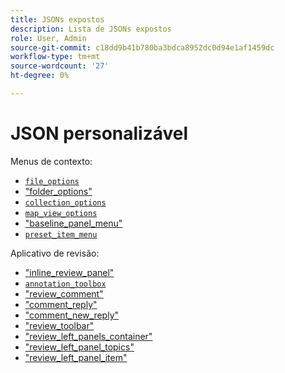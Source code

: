 ```yaml
---
title: JSONs expostos
description: Lista de JSONs expostos
role: User, Admin
source-git-commit: c18dd9b41b780ba3bdca8952dc0d94e1af1459dc
workflow-type: tm+mt
source-wordcount: '27'
ht-degree: 0%

---
```



# JSON personalizável

Menus de contexto:

- [`file_options`](./jsons/context_menus/file_options.json)
- [&quot;folder_options&quot;](./jsons/context_menus/folder_options.json)
- [`collection_options`](./jsons/context_menus/collection_options.json)
- [`map_view_options`](./jsons/context_menus/map_view_options.json)
- [&quot;baseline_panel_menu&quot;](./jsons/context_menus/baseline_panel_menu.json)
- [`preset_item_menu`](./jsons/context_menus/preset_item_menu.json)

Aplicativo de revisão:

- [&quot;inline_review_panel&quot;](./jsons/review_app/inline_review_panel.json)
- [`annotation_toolbox`](./jsons/review_app/annotation_toolbox.json)
- [&quot;review_comment&quot;](./jsons/review_app/review_comment.json)
- [&quot;comment_reply&quot;](./jsons/review_app/comment_reply.json)
- [&quot;comment_new_reply&quot;](./jsons/review_app/comment_new_reply.json)
- [&quot;review_toolbar&quot;](./jsons/review_app/review_toolbar.json)
- [&quot;review_left_panels_container&quot;](./jsons/review_app/review_left_panels_container.json)
- [&quot;review_left_panel_topics&quot;](./jsons/review_app/review_left_panel_topics.json)
- [&quot;review_left_panel_item&quot;](./jsons/review_app/review_left_panel_item.json)

